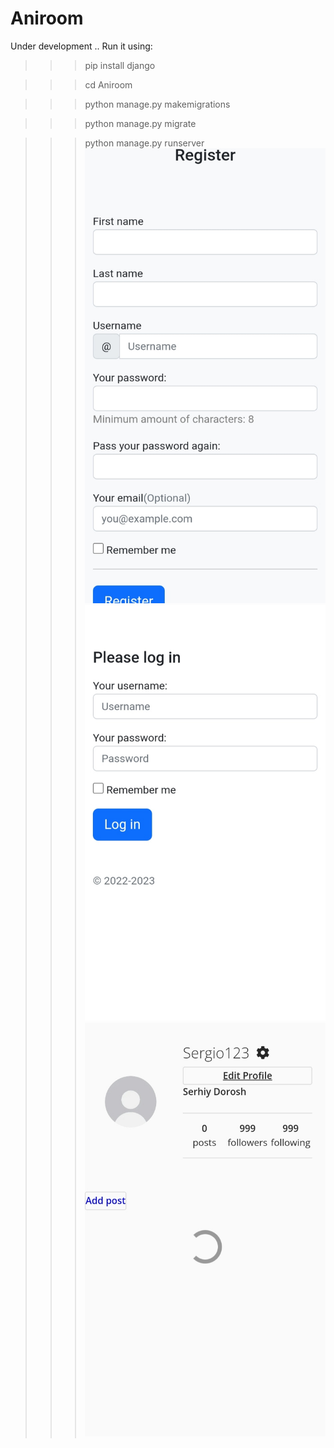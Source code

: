 # Aniroom
Under development ..
Run it using:
>>>pip install django

>>>cd Aniroom

>>>python manage.py makemigrations

>>>python manage.py migrate

>>>python manage.py runserver
![My Image](Images_of_site/1673987004934.jpg)
![My Image2](Images_of_site/1673987004928.jpg)
![My Image3](Images_of_site/1673987004921.jpg)
